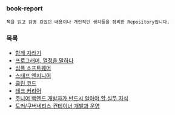 ### book-report

```
책을 읽고 감명 깊었던 내용이나 개인적인 생각들을 정리한 Repository입니다.
```

### 목록
- [함께 자라기](https://github.com/kiekk/book-report/tree/master/%ED%95%A8%EA%BB%98%20%EC%9E%90%EB%9D%BC%EA%B8%B0)
- [프로그래머, 열정을 말하다](https://github.com/kiekk/book-report/blob/master/%ED%94%84%EB%A1%9C%EA%B7%B8%EB%9E%98%EB%A8%B8%2C%20%EC%97%B4%EC%A0%95%EC%9D%84%20%EB%A7%90%ED%95%98%EB%8B%A4/README.md)
- [심플 소프트웨어](https://github.com/kiekk/book-report/blob/master/%EC%8B%AC%ED%94%8C%20%EC%86%8C%ED%94%84%ED%8A%B8%EC%9B%A8%EC%96%B4/README.md)
- [스태프 엔지니어](https://github.com/kiekk/book-report/blob/master/%EC%8A%A4%ED%83%9C%ED%94%84%20%EC%97%94%EC%A7%80%EB%8B%88%EC%96%B4/README.md)
- [클린 코드](https://github.com/kiekk/book-report/tree/master/%ED%81%B4%EB%A6%B0%20%EC%BD%94%EB%93%9C)
- [테크 커리어](https://github.com/kiekk/book-report/tree/master/%ED%85%8C%ED%81%AC%20%EC%BB%A4%EB%A6%AC%EC%96%B4)
- [주니어 백엔드 개발자가 반드시 알아야 할 실무 지식](주니어%20백엔드%20개발자가%20반드시%20알아야%20할%20실무%20지식/README.md)
- [도커/쿠버네티스 컨테이너 개발과 운영](도커_쿠버네티스_컨테이너_개발과_운영/README.md)
